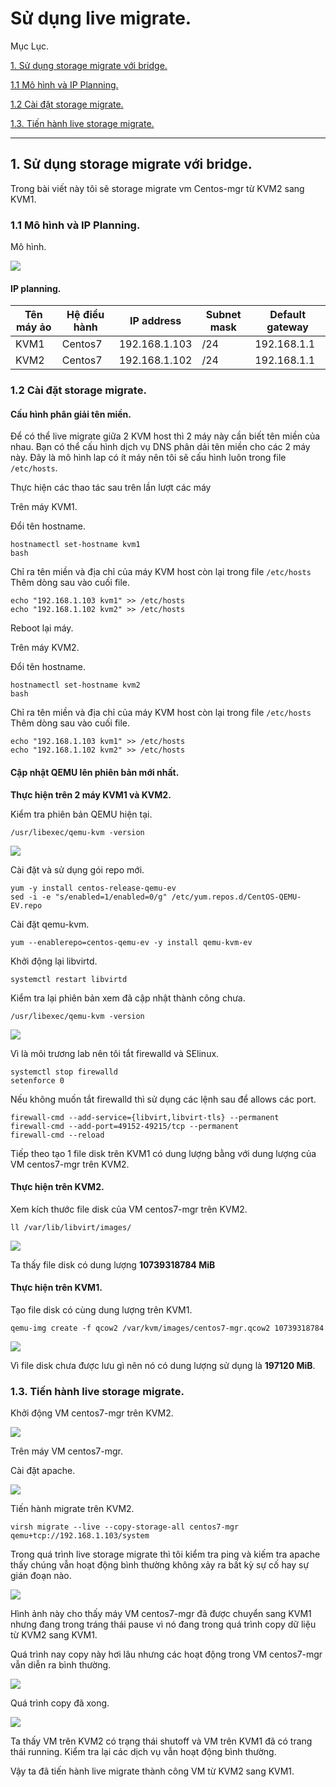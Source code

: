 # Sử dụng live migrate.

Mục Lục.

[1. Sử dụng storage migrate với bridge.](#1)

[1.1 Mô hình và IP Planning.](#1.1)

[1.2 Cài đặt storage migrate.](#1.2)

[1.3. Tiến hành live storage migrate.](#1.3)

---
<a name ="1"></a>
## 1. Sử dụng storage migrate với bridge.


Trong bài viết này tôi sẽ storage migrate vm Centos-mgr từ KVM2 sang KVM1.

<a name ="1.1"></a>
### 1.1 Mô hình và IP Planning.
Mô hình.

![](anhcentos8/anh21.png)

#### IP planning.
|  Tên máy ảo  | Hệ điều hành    |IP address | Subnet mask |Default gateway|
|------|------|-------|-----|-------|
|KVM1| Centos7|192.168.1.103| /24| 192.168.1.1|
|KVM2| Centos7| 192.168.1.102| /24|192.168.1.1|

<a name ="1.2"></a>
### 1.2 Cài đặt storage migrate.

#### Cấu hình phân giải tên miền.

Để có thể live migrate giữa 2 KVM host thì 2 máy này cần biết tên miền của nhau. Bạn có thể cấu hình dịch vụ DNS phân dải tên miền cho các 2 máy này. Đây là mô hình lap có ít máy nên tôi sẽ cấu hình luôn trong file ``/etc/hosts``.

Thực hiện các thao tác sau trên lần lượt các máy

Trên máy KVM1.

Đổi tên hostname.
```
hostnamectl set-hostname kvm1
bash
```
Chỉ ra tên miền và địa chỉ của máy KVM host còn lại trong file ``/etc/hosts`` Thêm dòng sau vào cuối file.
```
echo "192.168.1.103 kvm1" >> /etc/hosts
echo "192.168.1.102 kvm2" >> /etc/hosts
```
Reboot lại máy.

Trên máy KVM2.

Đổi tên hostname.
```
hostnamectl set-hostname kvm2
bash
```
Chỉ ra tên miền và địa chỉ của máy KVM host còn lại trong file ``/etc/hosts`` Thêm dòng sau vào cuối file.
```
echo "192.168.1.103 kvm1" >> /etc/hosts
echo "192.168.1.102 kvm2" >> /etc/hosts
```

#### Cập nhật QEMU lên phiên bản mới nhất.

**Thực hiện trên 2 máy KVM1 và KVM2.**

Kiểm tra  phiên bản QEMU hiện tại.
```
/usr/libexec/qemu-kvm -version
```
![](anhcentos8/anh30.png)

Cài đặt  và sử dụng gói repo mới.
```
yum -y install centos-release-qemu-ev
sed -i -e "s/enabled=1/enabled=0/g" /etc/yum.repos.d/CentOS-QEMU-EV.repo
```
Cài đặt qemu-kvm.
```
yum --enablerepo=centos-qemu-ev -y install qemu-kvm-ev
```

Khởi động lại libvirtd.
```
systemctl restart libvirtd
```
Kiểm tra lại phiên bản xem đã cập nhật thành công  chưa.
```
/usr/libexec/qemu-kvm -version
```
![](anhcentos8/anh31.png)

Vì là môi trương lab nên tôi tắt firewalld và SElinux.
```
systemctl stop firewalld
setenforce 0
```
Nếu không muốn tắt firewalld thì sử dụng các lệnh sau để allows các port.
```
firewall-cmd --add-service={libvirt,libvirt-tls} --permanent
firewall-cmd --add-port=49152-49215/tcp --permanent
firewall-cmd --reload
```

Tiếp theo tạo 1 file disk trên KVM1 có dung lượng bằng với dung lượng của VM centos7-mgr trên KVM2.

#### Thực hiện trên KVM2.

Xem kích thước file disk của VM centos7-mgr trên KVM2.
```
ll /var/lib/libvirt/images/
```
![](anhcentos8/anh32.png)

Ta thấy file disk có dung lượng **10739318784 MiB**


#### Thực hiện trên KVM1.
Tạo file disk có cùng dung lượng trên KVM1.

```
qemu-img create -f qcow2 /var/kvm/images/centos7-mgr.qcow2 10739318784
```

![](anhcentos8/anh33.png)

Vì file disk chưa được lưu gì nên nó có dung lượng sử dụng là **197120 MiB**.

<a name ="1.3"></a>
### 1.3. Tiến hành live storage migrate.

Khởi động VM centos7-mgr trên KVM2.

![](anhcentos8/anh35.png)

Trên máy VM centos7-mgr.

Cài đặt apache.

![](anhcentos8/anh34.png)


Tiến hành migrate trên KVM2.
```
virsh migrate --live --copy-storage-all centos7-mgr qemu+tcp://192.168.1.103/system
```
Trong quá trình live storage migrate thì tôi kiểm tra ping và kiếm tra apache thấy chúng vẫn hoạt động bình thường không xảy ra bất kỳ sự cố hay sự gián đoạn nào.

![](anhcentos8/anh36.png)

Hình ảnh này cho thấy máy VM centos7-mgr đã được chuyển sang KVM1 nhưng đang trong tráng thái pause vì nó đang trong quá trình copy dữ liệu từ KVM2 sang KVM1.

Quá trình nay copy này hơi lâu nhưng các hoạt động trong VM centos7-mgr vẫn diễn ra bình thường.

![](anhcentos8/anh38.png)

Quá trình copy đã xong.

![](anhcentos8/anh37.png)

Ta thấy VM trên KVM2 có trạng thái shutoff và VM trên KVM1 đã có trang thái running.  Kiểm tra lại các dịch vụ vẫn hoạt động bình thường.

Vậy ta đã tiến hành live migrate thành công VM từ KVM2 sang KVM1.
